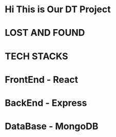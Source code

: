 # Hi This is Our DT Project

# LOST AND FOUND


# TECH STACKS

# FrontEnd - React
# BackEnd - Express 
# DataBase - MongoDB
